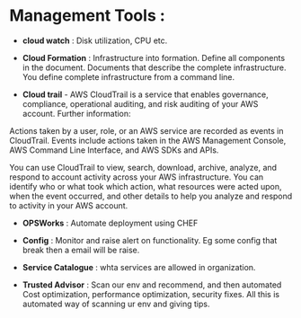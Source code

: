Management Tools :
==================

- **cloud watch** : Disk utilization, CPU etc.

- **Cloud Formation** : Infrastructure into formation. Define all components in the document.
Documents that describe the complete infrastructure. You define complete infrastructure from a command line.

- **Cloud trail** - AWS CloudTrail is a service that enables governance, compliance, operational auditing, 
and risk auditing of your AWS account. Further information: 

Actions taken by a user, role, or an AWS service are recorded as events in CloudTrail. 
Events include actions taken in the AWS Management Console, AWS Command Line Interface, and AWS SDKs and APIs.

You can use CloudTrail to view, search, download, archive, analyze, and respond to account activity across your AWS infrastructure.
You can identify who or what took which action, what resources were acted upon, when the event occurred, 
and other details to help you analyze and respond to activity in your AWS account.
 
- **OPSWorks** : Automate deployment using CHEF

- **Config** : Monitor and raise alert on functionality. 
Eg some config that break then a email will be raise.

- **Service Catalogue** : whta services are allowed in organization.

- **Trusted Advisor** : Scan our env and recommend, and then automated Cost optimization, 
performance optimization, security fixes. All this is automated way of scanning ur env and giving  tips.
